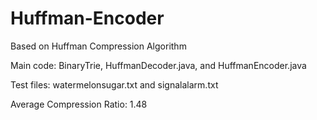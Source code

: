 # Huffman-Encoder

Based on Huffman Compression Algorithm

Main code: BinaryTrie, HuffmanDecoder.java, and HuffmanEncoder.java

Test files: watermelonsugar.txt and signalalarm.txt

Average Compression Ratio: 1.48
